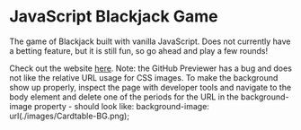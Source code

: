 <h1>JavaScript Blackjack Game</h1>

<p>The game of Blackjack built with vanilla JavaScript. Does not currently have a betting feature, but it is still fun, so go ahead and play a few rounds!</p>

<p>Check out the website <a href="https://htmlpreview.github.io/?https://github.com/DevJHennessy/JavaScript-Blackjack-Game/blob/master/index.html">here</a>. Note: the GitHub Previewer has a bug and does not like the relative URL usage for CSS images. To make the background show up properly, inspect the page with developer tools and navigate to the body element and delete one of the periods for the URL in the background-image property - should look like: background-image: url(./images/Cardtable-BG.png);</p>

